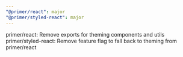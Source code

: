 ```yaml
---
"@primer/react": major
"@primer/styled-react": major
---
```


primer/react: Remove exports for theming components and utils
primer/styled-react: Remove feature flag to fall back to theming from primer/react
